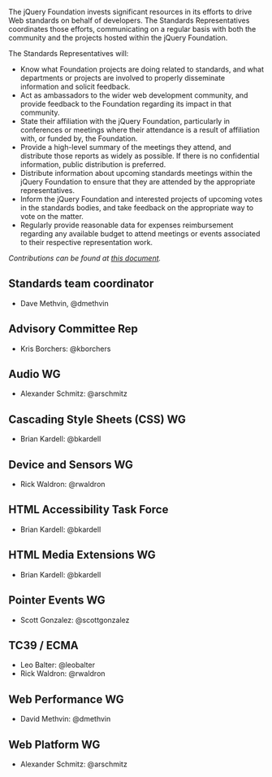 The jQuery Foundation invests significant resources in its efforts to drive Web standards on behalf of developers. The Standards Representatives coordinates those efforts, communicating on a regular basis with both the community and the projects hosted within the jQuery Foundation.

The Standards Representatives will:

- Know what Foundation projects are doing related to standards, and what departments or projects are involved to properly disseminate information and solicit feedback.
- Act as ambassadors to the wider web development community, and provide feedback to the Foundation regarding its impact in that community.
- State their affiliation with the jQuery Foundation, particularly in conferences or meetings where their attendance is a result of affiliation with, or funded by, the Foundation.
- Provide a high-level summary of the meetings they attend, and distribute those reports as widely as possible. If there is no confidential information, public distribution is preferred.
- Distribute information about upcoming standards meetings within the jQuery Foundation to ensure that they are attended by the appropriate representatives.
- Inform the jQuery Foundation and interested projects of upcoming votes in the standards bodies, and take feedback on the appropriate way to vote on the matter.
- Regularly provide reasonable data for expenses reimbursement regarding any available budget to attend meetings or events associated to their respective representation work.

_Contributions can be found at [this document](https://github.com/jquery-foundation/standards/blob/master/Contributions.md)._

## Standards team coordinator

- Dave Methvin, @dmethvin

## Advisory Committee Rep

- Kris Borchers: @kborchers

## Audio WG

- Alexander Schmitz: @arschmitz

## Cascading Style Sheets (CSS) WG

- Brian Kardell: @bkardell

## Device and Sensors WG

- Rick Waldron: @rwaldron

## HTML Accessibility Task Force

- Brian Kardell: @bkardell

## HTML Media Extensions WG

- Brian Kardell: @bkardell

## Pointer Events WG

- Scott Gonzalez: @scottgonzalez

## TC39 / ECMA

- Leo Balter: @leobalter
- Rick Waldron: @rwaldron

## Web Performance WG

- David Methvin: @dmethvin

## Web Platform WG

- Alexander Schmitz: @arschmitz
